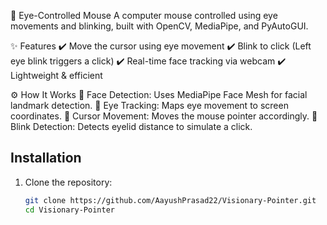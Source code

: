 🚀 Eye-Controlled Mouse
A computer mouse controlled using eye movements and blinking, built with OpenCV, MediaPipe, and PyAutoGUI.

✨ Features
✔️ Move the cursor using eye movement
✔️ Blink to click (Left eye blink triggers a click)
✔️ Real-time face tracking via webcam
✔️ Lightweight & efficient

⚙️ How It Works
🔹 Face Detection: Uses MediaPipe Face Mesh for facial landmark detection.
🔹 Eye Tracking: Maps eye movement to screen coordinates.
🔹 Cursor Movement: Moves the mouse pointer accordingly.
🔹 Blink Detection: Detects eyelid distance to simulate a click.

## Installation

1. Clone the repository:
   ```sh
   git clone https://github.com/AayushPrasad22/Visionary-Pointer.git
   cd Visionary-Pointer
